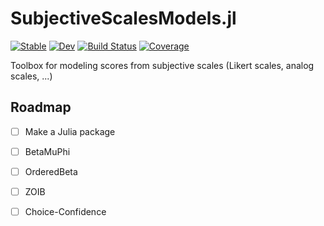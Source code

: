 # SubjectiveScalesModels.jl

[![Stable](https://img.shields.io/badge/docs-stable-blue.svg)](https://DominiqueMakowski.github.io/SubjectiveScaleModels.jl/stable/)
[![Dev](https://img.shields.io/badge/docs-dev-blue.svg)](https://DominiqueMakowski.github.io/SubjectiveScaleModels.jl/dev/)
[![Build Status](https://github.com/DominiqueMakowski/SubjectiveScaleModels.jl/actions/workflows/CI.yml/badge.svg?branch=main)](https://github.com/DominiqueMakowski/SubjectiveScaleModels.jl/actions/workflows/CI.yml?query=branch%3Amain)
[![Coverage](https://codecov.io/gh/DominiqueMakowski/SubjectiveScaleModels.jl/branch/main/graph/badge.svg)](https://codecov.io/gh/DominiqueMakowski/SubjectiveScaleModels.jl)


Toolbox for modeling scores from subjective scales (Likert scales, analog scales, ...)

## Roadmap

- [ ] Make a Julia package
- [ ] BetaMuPhi
- [ ] OrderedBeta
- [ ] ZOIB
- [ ] Choice-Confidence


